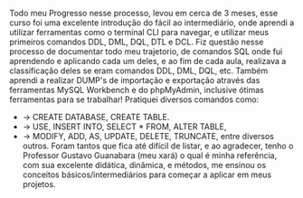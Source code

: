 Todo meu Progresso nesse processo, levou em cerca de 3 meses, esse curso foi uma excelente introdução do fácil ao intermediário, onde aprendi a utilizar ferramentas como o terminal CLI para navegar, e utilizar meus primeiros comandos DDL, DML, DQL, DTL e DCL.
Fiz questão nesse processo de documentar todo meu trajetorio, de comandos SQL onde fui aprendendo e aplicando cada um deles, e ao fim de cada aula, realizava a classificação deles se eram comandos DDL, DML, DQL, etc.
Também aprendi a realizar DUMP's de importação e exportação através das ferramentas MySQL Workbench e do phpMyAdmin, inclusive ótimas ferramentas para se trabalhar!
Pratiquei diversos comandos como:
 * -> CREATE DATABASE, CREATE TABLE.
 * -> USE, INSERT INTO,  SELECT * FROM, ALTER TABLE,
 * -> MODIFY, ADD, AS, UPDATE, DELETE, TRUNCATE, entre diversos outros.
Foram tantos que fica até difícil de listar, e ao agradecer, tenho o Professor Gustavo Guanabara (meu xará) o qual é minha referência, com sua excelente didática, dinâmica, e métodos, me ensinou os conceitos básicos/intermediários para começar a aplicar em meus projetos.
